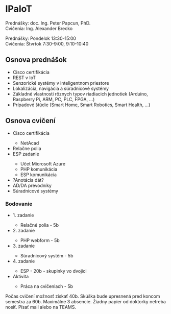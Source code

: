 # IPaIoT

Prednášky: doc. Ing. Peter Papcun, PhD. \
Cvičenia: Ing. Alexander Brecko

Prednášky: Pondelok 13:30-15:00 \
Cvičenia: Štvrtok 7:30-9:00, 9:10-10:40

## Osnova prednášok

<ul>
    <li>Cisco certifikácia</li>
    <li>REST v IoT</li>
    <li>Senzorické systémy v inteligentnom priestore</li>
    <li>Lokalizácia, navigácia a súradnicové systémy</li>
    <li>Základné vlastnosti rôznych typov riadiacich jednotiek (Arduino, Raspberry Pi, ARM, PC, PLC, FPGA, ...)</li>
    <li>Prípadové štúdie (Smart Home, Smart Robotics, Smart Health, ...)</li>
</ul>

## Osnova cvičení

<ul>
    <li>Cisco certifikácia</li>
    <ul>
        <li>NetAcad</li>
    </ul>
    <li>Relačne polia</li>
    <li>ESP zadanie</li>
    <ul>
        <li>Učet Microsoft Azure</li>
        <li>PHP komunikácia</li>
        <li>ESP komunikácia</li>
    </ul>
    <li>?Anotácia dát?</li>
    <li>AD/DA prevodníky</li>
    <li>Súradnícové systémy</li>
</ul>

### Bodovanie

<ul>
    <li>1. zadanie</li>
    <ul>
        <li>Relačné polia - 5b</li>
    </ul>
    <li>2. zadanie</li>
    <ul>
        <li>PHP webform - 5b</li>
    </ul>
    <li>3. zadanie</li>
    <ul>
        <li>Súradnicový systém - 5b</li>
    </ul>
    <li>4. zadanie</li>
    <ul>
        <li>ESP - 20b - skupinky vo dvojici</li>
    </ul>
    <li>Aktivita</li>
    <ul>
        <li>Práca na cvičeniach - 5b</li>
    </ul>
</ul>

Počas cvičení možnosť získať 40b. Skúška bude upresnená pred koncom semestra za 60b. Maximálne 3 absencie. Žiadny papier od doktorky netreba nosiť. Písať mail alebo na TEAMS. 
